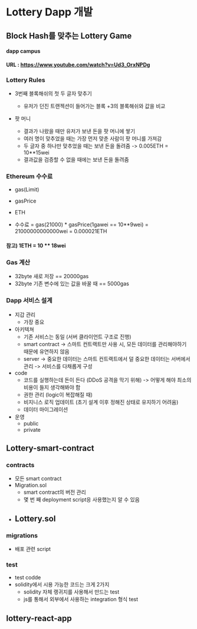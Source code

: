 # Lottery Dapp 개발
## Block Hash를 맞추는 Lottery Game

#### dapp campus
#### URL : https://www.youtube.com/watch?v=Ud3_OrxNPDg


### Lottery Rules

- 3번째 블록해쉬의 첫 두 글자 맞추기 
  - 유저가 던진 트랜젝션이 들어가는 블록 +3의 블록해쉬와 값을 비교

- 팟 머니
  - 결과가 나왔을 때만 유저가 보낸 돈을 팟 머니에 쌓기
  - 여러 명이 맞추었을 때는 가장 먼저 맞춘 사람이 팟 머니를 가져감
  - 두 글자 중 하나만 맞추었을 때는 보낸 돈을 돌려줌 -> 0.005ETH = 10**15wei
  - 결과값을 검증할 수 없을 때에는 보낸 돈을 돌려줌

### Ethereum 수수료

- gas(Limit)
- gasPrice
- ETH

- 수수료 = gas(21000) * gasPrice(1gawei == 10**9wei) = 21000000000000wei = 0.000021ETH
#### 참고) 1ETH = 10 ** 18wei

### Gas 계산

- 32byte 새로 저장 == 20000gas
- 32byte 기존 변수에 있는 값을 바꿀 때 == 5000gas

### Dapp 서비스 설계
- 지갑 관리
  - 가장 중요
- 아키텍쳐
  - 기존 서비스는 동일 (서버 클라이언트 구조로 진행)
  - smart contract -> 스마트 컨트랙트만 사용 시, 모든 데이터를 관리해야하기 때문에 유연하지 않음
  - server -> 중요한 데이터는 스마트 컨트랙트에서 덜 중요한 데이터는 서버에서 관리 -> 서비스를 다채롭게 구성
- code
  - 코드를 실행하는데 돈이 든다 (DDoS 공격을 막기 위해) -> 어떻게 해야 최소의 비용이 들지 생각해봐야 함
  - 권한 관리 (logic이 복잡해질 때)
  - 비지니스 로직 업데이트 (초기 설계 이후 정해진 상태로 유지하기 어려움)
  - 데이터 마이그레이션
- 운영
  - public 
  - private
  
## Lottery-smart-contract

### contracts
- 모든 smart contract
- Migration.sol
  - smart contract의 버전 관리
  - 몇 번 째 deployment script응 사용했는지 알 수 있음 
- Lottery.sol
  - 

### migrations
- 배포 관련 script
### test
- test codde
- solidity에서 시용 가능한 코드는 크게 2가지
  - solidity 자체 랭귀지를 사용해서 만드는 test
  - js를 통해서 외부에서 사용하는 integration 형식 test

## lottery-react-app
